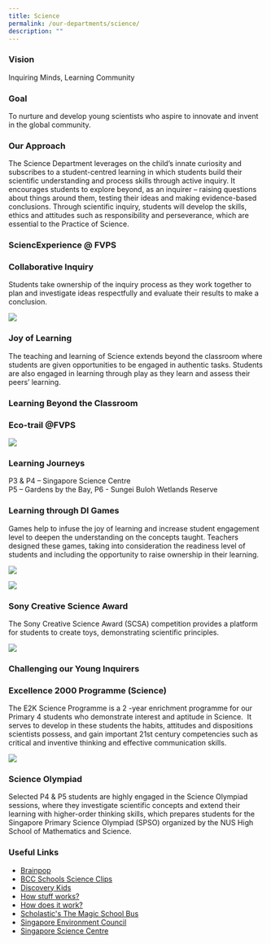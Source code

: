 ```yaml
---
title: Science
permalink: /our-departments/science/
description: ""
---
```

### Vision  

Inquiring Minds, Learning Community

### Goal  

To nurture and develop young scientists who aspire to innovate and invent in the global community.

### Our Approach

The Science Department leverages on the child’s innate curiosity and subscribes to a student-centred learning in which students build their scientific understanding and process skills through active inquiry. It encourages students to explore beyond, as an inquirer – raising questions about things around them, testing their ideas and making evidence-based conclusions. Through scientific inquiry, students will develop the skills, ethics and attitudes such as responsibility and perseverance, which are essential to the Practice of Science.

### **SciencExperience @ FVPS**

### Collaborative Inquiry  
Students take ownership of the inquiry process as they work together to plan and investigate ideas respectfully and evaluate their results to make a conclusion.


![](/images/Our%20departments/Science/science%20pic%201.jpg)

### Joy of Learning

The teaching and learning of Science extends beyond the classroom where students are given opportunities to be engaged in authentic tasks. Students are also engaged in learning through play as they learn and assess their peers’ learning.

### Learning Beyond the Classroom

### Eco-trail @FVPS

![](/images/Our%20departments/Science/science%20pic%202.jpg)

### Learning Journeys
P3 &amp; P4 – Singapore Science Centre  
P5 – Gardens by the Bay, P6 - Sungei Buloh Wetlands Reserve


### Learning through DI Games

Games help to infuse the joy of learning and increase student engagement level to deepen the understanding on the concepts taught. Teachers designed these games, taking into consideration the readiness level of students and including the opportunity to raise ownership in their learning.

![](/images/Our%20departments/Science/sciecne%20pic%203.jpg)

![](/images/Our%20departments/Science/science%20pic%204.jpg)



### Sony Creative Science Award

The Sony Creative Science Award (SCSA) competition provides a platform for students to create toys, demonstrating scientific principles.


![](/images/Our%20departments/Science/science%20pic%206.jpg)


### Challenging our Young Inquirers

### **Excellence 2000 Programme (Science)**

The E2K Science Programme is a 2 -year enrichment programme for our Primary 4 students who demonstrate interest and aptitude in Science. &nbsp;It serves to develop in these students the habits, attitudes and dispositions scientists possess, and gain important 21st century competencies such as critical and inventive thinking and effective communication skills.

![](/images/Our%20departments/Science/science%20pic%207.jpg)

### **Science Olympiad**  

Selected P4 &amp; P5 students are highly engaged in the Science Olympiad sessions, where they investigate scientific concepts and extend their learning with higher-order thinking skills, which prepares students for the Singapore Primary Science Olympiad (SPSO) organized by the NUS High School of Mathematics and Science.

### Useful Links

*   <a href="https://www.brainpop.com/" target="_blank">Brainpop</a>
*   <a href="https://www.bbc.co.uk/schools/scienceclips/index_flash.shtml" target="_blank">BCC Schools Science Clips</a>
*   <a href="https://kids.discovery.com/" target="_blank">Discovery Kids</a>
*   <a href="https://www.howstuffworks.com/" target="_blank">How stuff works?</a>
*   <a href="https://www.energyquest.ca.gov/how_it_works/" target="_blank">How does it work?</a>[]()
*   <a href="https://www.scholastic.com/magicschoolbus/" target="_blank">Scholastic's The Magic School Bus</a>
*   <a href="https://www.sec.org.sg/" target="_blank">Singapore Environment Council</a>
*   <a href="https://www.science.edu.sg/Pages/SCBHome.aspx" target="_blank">Singapore Science Centre</a>